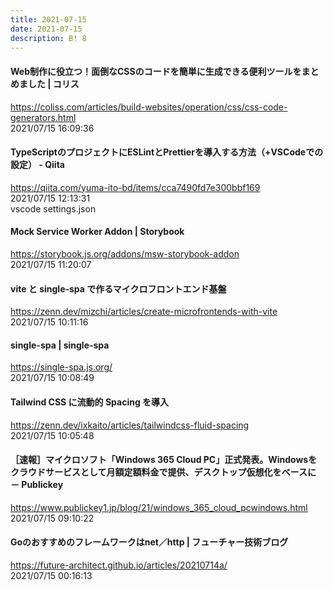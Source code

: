```yaml
---
title: 2021-07-15
date: 2021-07-15
description: B! 8
---
```


#### Web制作に役立つ！面倒なCSSのコードを簡単に生成できる便利ツールをまとめました | コリス
https://coliss.com/articles/build-websites/operation/css/css-code-generators.html<br>
2021/07/15 16:09:36<br>


#### TypeScriptのプロジェクトにESLintとPrettierを導入する方法（+VSCodeでの設定） - Qiita
https://qiita.com/yuma-ito-bd/items/cca7490fd7e300bbf169<br>
2021/07/15 12:13:31<br>
vscode settings.json


#### Mock Service Worker Addon | Storybook
https://storybook.js.org/addons/msw-storybook-addon<br>
2021/07/15 11:20:07<br>


#### vite と single-spa で作るマイクロフロントエンド基盤
https://zenn.dev/mizchi/articles/create-microfrontends-with-vite<br>
2021/07/15 10:11:16<br>


#### single-spa | single-spa
https://single-spa.js.org/<br>
2021/07/15 10:08:49<br>


#### Tailwind CSS に流動的 Spacing を導入
https://zenn.dev/ixkaito/articles/tailwindcss-fluid-spacing<br>
2021/07/15 10:05:48<br>


#### ［速報］マイクロソフト「Windows 365 Cloud PC」正式発表。Windowsをクラウドサービスとして月額定額料金で提供、デスクトップ仮想化をベースに － Publickey
https://www.publickey1.jp/blog/21/windows_365_cloud_pcwindows.html<br>
2021/07/15 09:10:22<br>


#### Goのおすすめのフレームワークはnet／http | フューチャー技術ブログ
https://future-architect.github.io/articles/20210714a/<br>
2021/07/15 00:16:13<br>


